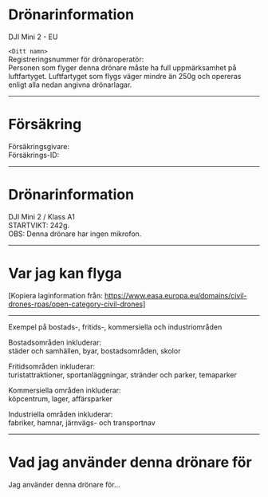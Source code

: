 # Drönarinformation

DJI Mini 2 - EU

`<Ditt namn>`  
Registreringsnummer för drönaroperatör:  
Personen som flyger denna drönare måste ha full uppmärksamhet på luftfartyget. Luftfartyget som flygs väger mindre än 250g och opereras enligt alla nedan angivna drönarlagar.

---

# Försäkring

Försäkringsgivare:  
Försäkrings-ID:  

---

# Drönarinformation

DJI Mini 2 / Klass A1  
STARTVIKT: 242g.  
OBS: Denna drönare har ingen mikrofon.

---

# Var jag kan flyga

[Kopiera laginformation från: https://www.easa.europa.eu/domains/civil-drones-rpas/open-category-civil-drones]

---

Exempel på bostads-, fritids-, kommersiella och industriområden

Bostadsområden inkluderar:  
städer och samhällen, byar, bostadsområden, skolor

Fritidsområden inkluderar:   
turistattraktioner, sportanläggningar, stränder och parker, temaparker

Kommersiella områden inkluderar:  
köpcentrum, lager, affärsparker

Industriella områden inkluderar:  
fabriker, hamnar, järnvägs- och transportnav

---

# Vad jag använder denna drönare för

Jag använder denna drönare för...

